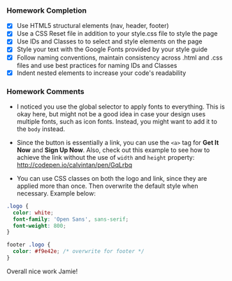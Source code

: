 ### Homework Completion

- [x] Use HTML5 structural elements (nav, header, footer)
- [x] Use a CSS Reset file in addition to your style.css file to style the page			
- [x] Use IDs and Classes to to select and style elements on the page			
- [x] Style your text with the Google Fonts provided by your style guide			
- [x] Follow naming conventions, maintain consistency across .html and .css files and use best practices for naming IDs and Classes			
- [x] Indent nested elements to increase your code's readability

### Homework Comments
- I noticed you use the global selector to apply fonts to everything. This is okay here, but might not be a good idea in case your design uses multiple fonts, such as icon fonts. Instead, you might want to add it to the `body` instead.

- Since the button is essentially a link, you can use the `<a>` tag for **Get It Now** and **Sign Up Now**. Also, check out this example to see how to achieve the link without the use of `width` and `height` property: http://codepen.io/calvintan/pen/GqLrbq

- You can use CSS classes on both the logo and link, since they are applied more than once. Then overwrite the default style when necessary. Example below:

```css
.logo {
  color: white;
  font-family: 'Open Sans', sans-serif;
  font-weight: 800;
}

footer .logo {
  color: #f9e42e; /* overwrite for footer */
}
```
Overall nice work Jamie!
